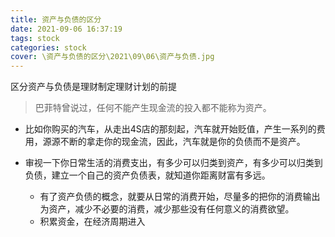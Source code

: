 ```yaml
---
title: 资产与负债的区分
date: 2021-09-06 16:37:19
tags: stock
categories: stock
cover: \资产与负债的区分\2021\09\06\资产与负债.jpg
---
```


区分资产与负债是理财制定理财计划的前提

> 巴菲特曾说过，任何不能产生现金流的投入都不能称为资产。

* 比如你购买的汽车，从走出4S店的那刻起，汽车就开始贬值，产生一系列的费用，源源不断的拿走你的现金流，因此，汽车就是你的负债而不是资产。

* 审视一下你日常生活的消费支出，有多少可以归类到资产，有多少可以归类到负债，建立一个自己的资产负债表，就知道你距离财富有多远。
  * 有了资产负债的概念，就要从日常的消费开始，尽量多的把你的消费输出为资产，减少不必要的消费，减少那些没有任何意义的消费欲望。
  * 积累资金，在经济周期进入

